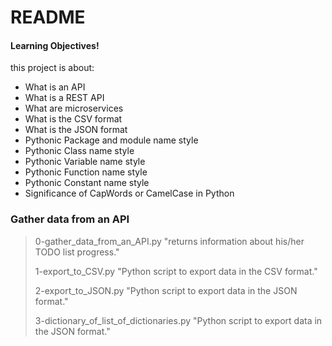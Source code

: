 # README 
#### Learning Objectives!
this project is about:
  - What is an API
  - What is a REST API
  - What are microservices
  - What is the CSV format
  - What is the JSON format
  - Pythonic Package and module name style
  - Pythonic Class name style
  - Pythonic Variable name style
  - Pythonic Function name style
  - Pythonic Constant name style
  - Significance of CapWords or CamelCase in Python

### Gather data from an API
>
> 0-gather_data_from_an_API.py "returns information about his/her TODO list progress."
>
> 1-export_to_CSV.py "Python script to export data in the CSV format."
>
> 2-export_to_JSON.py "Python script to export data in the JSON format."
>
> 3-dictionary_of_list_of_dictionaries.py "Python script to export data in the JSON format."
>

